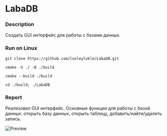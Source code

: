  # LabaDB

### Description
Создать GUI интерфейс для работы с базами данных.

### Run on Linux

`git clone https://github.com/lonleylokle/LabaDB.git`

`cmake -S ./ -B ./build`

`cmake --build ./build`

`cd ./build; ./LabaDB`

### Report

Реализовал GUI интерфейс. Основные функции для работы с базой данных: открыть базу данных, открыть таблицу, добавить/найти/удалить запись.


<img src="https://imgur.com/pABai4L.gif" alt="Preview"/>
